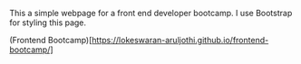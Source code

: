 This a simple webpage for a front end developer bootcamp.
I use Bootstrap for styling this page.

(Frontend Bootcamp)[https://lokeswaran-aruljothi.github.io/frontend-bootcamp/]

